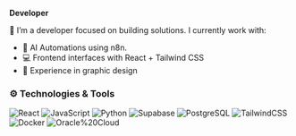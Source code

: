 <p>
  <b>Developer</b>
</p>

🎯  I’m a developer focused on building solutions. I currently work with:
- 🔧 AI Automations using n8n.
- 💻 Frontend interfaces with React + Tailwind CSS
- 🎨 Experience in graphic design

### ⚙️ Technologies & Tools

![React](https://img.shields.io/badge/React-61DAFB?style=for-the-badge&logo=react&logoColor=white)
![JavaScript](https://img.shields.io/badge/JavaScript-F7DF1E?style=for-the-badge&logo=javascript&logoColor=black)
![Python](https://img.shields.io/badge/Python-3776AB?style=for-the-badge&logo=python&logoColor=white)
![Supabase](https://img.shields.io/badge/Supabase-3ECF8E?style=for-the-badge&logo=supabase&logoColor=white)
![PostgreSQL](https://img.shields.io/badge/PostgreSQL-336791?style=for-the-badge&logo=postgresql&logoColor=white)
![TailwindCSS](https://img.shields.io/badge/Tailwind%20CSS-06B6D4?style=for-the-badge&logo=tailwindcss&logoColor=white)
![Docker](https://img.shields.io/badge/Docker-2496ED?style=for-the-badge&logo=docker&logoColor=white)
![Oracle%20Cloud](https://img.shields.io/badge/Oracle_Cloud-F80000?style=for-the-badge&logo=oracle&logoColor=white)




